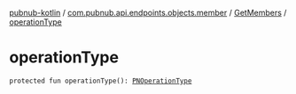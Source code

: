 [pubnub-kotlin](../../index.md) / [com.pubnub.api.endpoints.objects.member](../index.md) / [GetMembers](index.md) / [operationType](./operation-type.md)

# operationType

`protected fun operationType(): `[`PNOperationType`](../../com.pubnub.api.enums/-p-n-operation-type/index.md)
